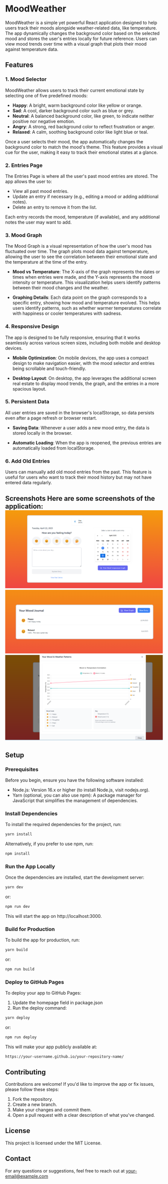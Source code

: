 # MoodWeather

MoodWeather is a simple yet powerful React application designed to help users track their moods alongside weather-related data, like temperature. The app dynamically changes the background color based on the selected mood and stores the user's entries locally for future reference. Users can view mood trends over time with a visual graph that plots their mood against temperature data.

## Features

### 1. Mood Selector
MoodWeather allows users to track their current emotional state by selecting one of five predefined moods:

- **Happy**: A bright, warm background color like yellow or orange.
- **Sad**: A cool, darker background color such as blue or grey.
- **Neutral**: A balanced background color, like green, to indicate neither positive nor negative emotion.
- **Angry**: A strong, red background color to reflect frustration or anger.
- **Relaxed**: A calm, soothing background color like light blue or teal.

Once a user selects their mood, the app automatically changes the background color to match the mood's theme. This feature provides a visual cue for the user, making it easy to track their emotional states at a glance.

### 2. Entries Page
The Entries Page is where all the user's past mood entries are stored. The app allows the user to:

- View all past mood entries.
- Update an entry if necessary (e.g., editing a mood or adding additional notes).
- Delete an entry to remove it from the list.

Each entry records the mood, temperature (if available), and any additional notes the user may want to add.

### 3. Mood Graph
The Mood Graph is a visual representation of how the user's mood has fluctuated over time. The graph plots mood data against temperature, allowing the user to see the correlation between their emotional state and the temperature at the time of the entry.

- **Mood vs Temperature**: The X-axis of the graph represents the dates or times when entries were made, and the Y-axis represents the mood intensity or temperature. This visualization helps users identify patterns between their mood changes and the weather.

- **Graphing Details**: Each data point on the graph corresponds to a specific entry, showing how mood and temperature evolved. This helps users identify patterns, such as whether warmer temperatures correlate with happiness or cooler temperatures with sadness.

### 4. Responsive Design
The app is designed to be fully responsive, ensuring that it works seamlessly across various screen sizes, including both mobile and desktop devices.

- **Mobile Optimization**: On mobile devices, the app uses a compact design to make navigation easier, with the mood selector and entries being scrollable and touch-friendly.

- **Desktop Layout**: On desktop, the app leverages the additional screen real estate to display mood trends, the graph, and the entries in a more spacious layout.

### 5. Persistent Data
All user entries are saved in the browser's localStorage, so data persists even after a page refresh or browser restart.

- **Saving Data**: Whenever a user adds a new mood entry, the data is stored locally in the browser.

- **Automatic Loading**: When the app is reopened, the previous entries are automatically loaded from localStorage.

### 6. Add Old Entries
Users can manually add old mood entries from the past. This feature is useful for users who want to track their mood history but may not have entered data regularly.
## Screenshots Here are some screenshots of the application: ![MoodWeather App Screenshot 1](https://github.com/Keshav1707/MoodWeather/blob/master/assets/images/Screenshot%202025-04-22%20213840.png?raw=true) ![MoodWeather App Screenshot 2](https://github.com/Keshav1707/MoodWeather/blob/master/assets/images/Screenshot%202025-04-22%20213851.png?raw=true) ![MoodWeather App Screenshot 3](https://github.com/Keshav1707/MoodWeather/blob/master/assets/images/Screenshot%202025-04-22%20213909.png?raw=true)
## Setup

### Prerequisites
Before you begin, ensure you have the following software installed:

- Node.js: Version 16.x or higher (to install Node.js, visit nodejs.org).
- Yarn (optional, you can also use npm): A package manager for JavaScript that simplifies the management of dependencies.

### Install Dependencies
To install the required dependencies for the project, run:

```bash
yarn install
```

Alternatively, if you prefer to use npm, run:

```bash
npm install
```

### Run the App Locally
Once the dependencies are installed, start the development server:

```bash
yarn dev
```

or:

```bash
npm run dev
```

This will start the app on http://localhost:3000.

### Build for Production
To build the app for production, run:

```bash
yarn build
```

or:

```bash
npm run build
```

### Deploy to GitHub Pages
To deploy your app to GitHub Pages:

1. Update the homepage field in package.json
2. Run the deploy command:

```bash
yarn deploy
```

or:

```bash
npm run deploy
```

This will make your app publicly available at:
```
https://your-username.github.io/your-repository-name/
```

## Contributing
Contributions are welcome! If you'd like to improve the app or fix issues, please follow these steps:

1. Fork the repository.
2. Create a new branch.
3. Make your changes and commit them.
4. Open a pull request with a clear description of what you've changed.

## License
This project is licensed under the MIT License.

## Contact
For any questions or suggestions, feel free to reach out at your-email@example.com
